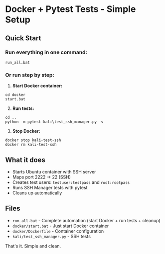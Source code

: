 # Docker + Pytest Tests - Simple Setup

## Quick Start

### Run everything in one command:
```batch
run_all.bat
```

### Or run step by step:

1. **Start Docker container:**
```batch
cd docker
start.bat
```

2. **Run tests:**
```batch
cd ..
python -m pytest kali\test_ssh_manager.py -v
```

3. **Stop Docker:**
```batch
docker stop kali-test-ssh
docker rm kali-test-ssh
```

## What it does

- Starts Ubuntu container with SSH server
- Maps port 2222 → 22 (SSH)
- Creates test users: `testuser:testpass` and `root:rootpass`
- Runs SSH Manager tests with pytest
- Cleans up automatically

## Files

- `run_all.bat` - Complete automation (start Docker + run tests + cleanup)
- `docker/start.bat` - Just start Docker container
- `docker/Dockerfile` - Container configuration
- `kali/test_ssh_manager.py` - SSH tests

That's it. Simple and clean.
